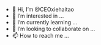 - 👋 Hi, I’m @CEOxiehaitao
- 👀 I’m interested in ...
- 🌱 I’m currently learning ...
- 💞️ I’m looking to collaborate on ...
- 📫 How to reach me ...

<!---
CEOxiehaitao/CEOxiehaitao is a ✨ special ✨ repository because its `README.md` (this file) appears on your GitHub profile.
You can click the Preview link to take a look at your changes.
--->
